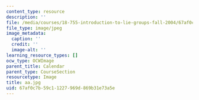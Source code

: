 ```yaml
---
content_type: resource
description: ''
file: /media/courses/18-755-introduction-to-lie-groups-fall-2004/67af0c7b59c11227969d869b31e73a5e_aa.jpg
file_type: image/jpeg
image_metadata:
  caption: ''
  credit: ''
  image-alt: ''
learning_resource_types: []
ocw_type: OCWImage
parent_title: Calendar
parent_type: CourseSection
resourcetype: Image
title: aa.jpg
uid: 67af0c7b-59c1-1227-969d-869b31e73a5e
---
```

